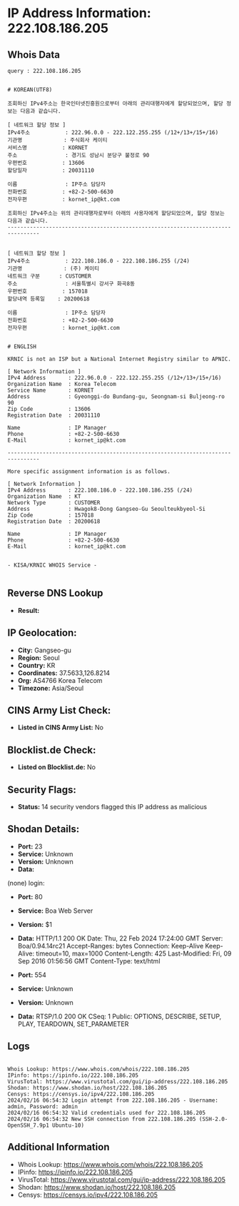 # IP Address Information: 222.108.186.205

## Whois Data
```
query : 222.108.186.205


# KOREAN(UTF8)

조회하신 IPv4주소는 한국인터넷진흥원으로부터 아래의 관리대행자에게 할당되었으며, 할당 정보는 다음과 같습니다.

[ 네트워크 할당 정보 ]
IPv4주소           : 222.96.0.0 - 222.122.255.255 (/12+/13+/15+/16)
기관명             : 주식회사 케이티
서비스명           : KORNET
주소               : 경기도 성남시 분당구 불정로 90
우편번호           : 13606
할당일자           : 20031110

이름               : IP주소 담당자
전화번호           : +82-2-500-6630
전자우편           : kornet_ip@kt.com

조회하신 IPv4주소는 위의 관리대행자로부터 아래의 사용자에게 할당되었으며, 할당 정보는 다음과 같습니다.
--------------------------------------------------------------------------------


[ 네트워크 할당 정보 ]
IPv4주소           : 222.108.186.0 - 222.108.186.255 (/24)
기관명             : (주) 케이티
네트워크 구분      : CUSTOMER
주소               : 서울특별시 강서구 화곡8동
우편번호           : 157018
할당내역 등록일    : 20200618

이름               : IP주소 담당자
전화번호           : +82-2-500-6630
전자우편           : kornet_ip@kt.com


# ENGLISH

KRNIC is not an ISP but a National Internet Registry similar to APNIC.

[ Network Information ]
IPv4 Address       : 222.96.0.0 - 222.122.255.255 (/12+/13+/15+/16)
Organization Name  : Korea Telecom
Service Name       : KORNET
Address            : Gyeonggi-do Bundang-gu, Seongnam-si Buljeong-ro 90
Zip Code           : 13606
Registration Date  : 20031110

Name               : IP Manager
Phone              : +82-2-500-6630
E-Mail             : kornet_ip@kt.com

--------------------------------------------------------------------------------

More specific assignment information is as follows.

[ Network Information ]
IPv4 Address       : 222.108.186.0 - 222.108.186.255 (/24)
Organization Name  : KT
Network Type       : CUSTOMER
Address            : Hwagok8-Dong Gangseo-Gu Seoulteukbyeol-Si
Zip Code           : 157018
Registration Date  : 20200618

Name               : IP Manager
Phone              : +82-2-500-6630
E-Mail             : kornet_ip@kt.com


- KISA/KRNIC WHOIS Service -


```
## Reverse DNS Lookup
- **Result:** 

## IP Geolocation:
- **City:** Gangseo-gu
- **Region:** Seoul
- **Country:** KR
- **Coordinates:** 37.5633,126.8214
- **Org:** AS4766 Korea Telecom
- **Timezone:** Asia/Seoul

## CINS Army List Check:
- **Listed in CINS Army List:** 
No

## Blocklist.de Check:
- **Listed on Blocklist.de:** 
No

## Security Flags:
- **Status:** 14 security vendors flagged this IP address as malicious

## Shodan Details:
- **Port:** 23
- **Service:** Unknown
- **Version:** Unknown
- **Data:** 
(none) login: 

- **Port:** 80
- **Service:** Boa Web Server
- **Version:** $1
- **Data:** HTTP/1.1 200 OK
Date: Thu, 22 Feb 2024 17:24:00 GMT
Server: Boa/0.94.14rc21
Accept-Ranges: bytes
Connection: Keep-Alive
Keep-Alive: timeout=10, max=1000
Content-Length: 425
Last-Modified: Fri, 09 Sep 2016 01:56:56 GMT
Content-Type: text/html



- **Port:** 554
- **Service:** Unknown
- **Version:** Unknown
- **Data:** RTSP/1.0 200 OK
CSeq: 1
Public: OPTIONS, DESCRIBE, SETUP, PLAY, TEARDOWN, SET_PARAMETER



## Logs
```

Whois Lookup: https://www.whois.com/whois/222.108.186.205
IPinfo: https://ipinfo.io/222.108.186.205
VirusTotal: https://www.virustotal.com/gui/ip-address/222.108.186.205
Shodan: https://www.shodan.io/host/222.108.186.205
Censys: https://censys.io/ipv4/222.108.186.205
2024/02/16 06:54:32 Login attempt from 222.108.186.205 - Username: admin, Password: admin
2024/02/16 06:54:32 Valid credentials used for 222.108.186.205
2024/02/16 06:54:32 New SSH connection from 222.108.186.205 (SSH-2.0-OpenSSH_7.9p1 Ubuntu-10)

```
## Additional Information
- Whois Lookup: https://www.whois.com/whois/222.108.186.205
- IPinfo: https://ipinfo.io/222.108.186.205
- VirusTotal: https://www.virustotal.com/gui/ip-address/222.108.186.205
- Shodan: https://www.shodan.io/host/222.108.186.205
- Censys: https://censys.io/ipv4/222.108.186.205

